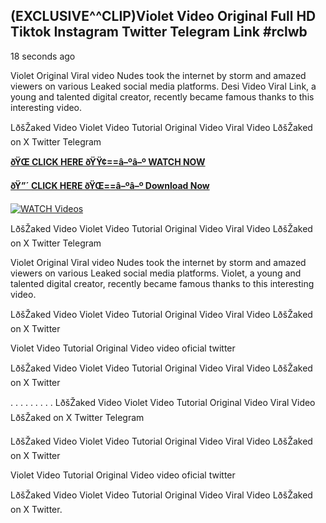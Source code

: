 ## (EXCLUSIVE^^CLIP)Violet Video Original Full HD Tiktok Instagram Twitter Telegram Link #rclwb

18 seconds ago

Violet Original Viral video Nudes took the internet by storm and amazed viewers on various Leaked social media platforms. Desi Video Viral Link, a young and talented digital creator, recently became famous thanks to this interesting video.

LðšŽaked Video Violet Video Tutorial Original Video Viral Video LðšŽaked on X Twitter Telegram

**[ðŸŒ CLICK HERE ðŸŸ¢==â–ºâ–º WATCH NOW](https://clips-mediaa.blogspot.com/2025/02/video-viral-download.html)**

**[ðŸ”´ CLICK HERE ðŸŒ==â–ºâ–º Download Now](https://clips-mediaa.blogspot.com/2025/02/video-viral-download.html)**

[![WATCH Videos](https://i.imgur.com/dJHk4Zq.gif)](https://clips-mediaa.blogspot.com/2025/02/video-viral-download.html)

LðšŽaked Video Violet Video Tutorial Original Video Viral Video LðšŽaked on X Twitter Telegram

Violet Original Viral video Nudes took the internet by storm and amazed viewers on various Leaked social media platforms. Violet, a young and talented digital creator, recently became famous thanks to this interesting video.

LðšŽaked Video Violet Video Tutorial Original Video Viral Video LðšŽaked on X Twitter

Violet Video Tutorial Original Video video oficial twitter

LðšŽaked Video Violet Video Tutorial Original Video Viral Video LðšŽaked on X Twitter

. . . . . . . . . LðšŽaked Video Violet Video Tutorial Original Video Viral Video LðšŽaked on X Twitter Telegram

LðšŽaked Video Violet Video Tutorial Original Video Viral Video LðšŽaked on X Twitter

Violet Video Tutorial Original Video video oficial twitter

LðšŽaked Video Violet Video Tutorial Original Video Viral Video LðšŽaked on X Twitter.
